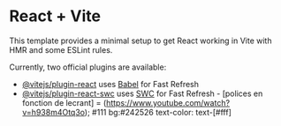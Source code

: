 # React + Vite

This template provides a minimal setup to get React working in Vite with HMR and some ESLint rules.

Currently, two official plugins are available:

- [@vitejs/plugin-react](https://github.com/vitejs/vite-plugin-react/blob/main/packages/plugin-react/README.md) uses [Babel](https://babeljs.io/) for Fast Refresh
- [@vitejs/plugin-react-swc](https://github.com/vitejs/vite-plugin-react-swc) uses [SWC](https://swc.rs/) for Fast Refresh -
  [polices en fonction de lecrant] = (https://www.youtube.com/watch?v=h938m4Otq3o);
    <!-- dark mode my app -->
  #111
  bg:#242526
  text-color: text-[#fff]
